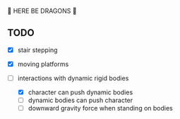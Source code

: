 🐉 HERE BE DRAGONS 🐉

## TODO

- [x] stair stepping
- [x] moving platforms

- [ ] interactions with dynamic rigid bodies
  - [x] character can push dynamic bodies
  - [ ] dynamic bodies can push character
  - [ ] downward gravity force when standing on bodies